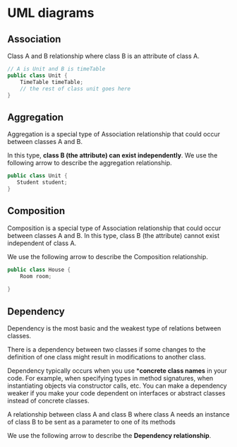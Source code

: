 # UML diagrams

## Association

Class A and B relationship where class B is an attribute of class A.

```java
// A is Unit and B is timeTable
public class Unit {
    TimeTable timeTable;
    // the rest of class unit goes here
}
```


## Aggregation

Aggregation is a special type of Association relationship that could occur between classes A and B. 

In this type, **class B (the attribute) can exist independently**. We use the following arrow to describe the aggregation relationship.

```java
public class Unit {
   Student student;
}
```

## Composition

Composition is a special type of Association relationship that could occur between classes A and B. In this type, class B (the attribute) cannot exist independent of class A.

We use the following arrow to describe the Composition relationship.

```java
public class House {
    Room room;
    
}
```

## Dependency

Dependency is the most basic and the weakest type of relations between classes. 

There is a dependency between two classes if some changes to the definition of one class might result in modifications to another class. 

Dependency typically occurs when you use ***concrete class names** in your code. For example, when specifying types in method signatures, when instantiating objects via constructor calls, etc. You can make a dependency weaker if you make your code dependent on interfaces or abstract classes instead of concrete classes.

A relationship between class A and class B where class A needs an instance of class B to be sent as a parameter to one of its methods

We use the following arrow to describe the **Dependency relationship**.
